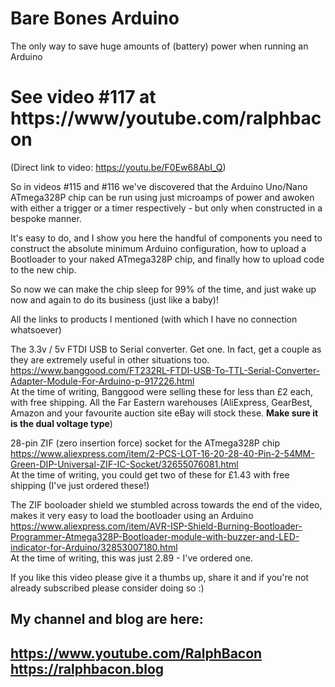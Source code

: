 # Bare Bones Arduino
The only way to save huge amounts of (battery) power when running an Arduino

# See video #117 at https://www/youtube.com/ralphbacon  
(Direct link to video: https://youtu.be/F0Ew68AbI_Q)

So in videos #115 and #116 we've discovered that the Arduino Uno/Nano ATmega328P chip can be run using just microamps of power and awoken with either a trigger or a timer respectively - but only when constructed in a bespoke manner.

It's easy to do, and I show you here the handful of components you need to construct the absolute minimum Arduino configuration, how to upload a Bootloader to your naked ATmega328P chip, and finally how to upload code to the new chip.

So now we can make the chip sleep for 99% of the time, and just wake up now and again to do its business (just like a baby)!  

All the links to products I mentioned (with which I have no connection whatsoever)  

The 3.3v / 5v FTDI USB to Serial converter. Get one. In fact, get a couple as they are extremely useful in other situations too.  
https://www.banggood.com/FT232RL-FTDI-USB-To-TTL-Serial-Converter-Adapter-Module-For-Arduino-p-917226.html  
At the time of writing, Banggood were selling these for less than £2 each, with free shipping. All the Far Eastern warehouses (AliExpress, GearBest, Amazon and your favourite auction site eBay will stock these. **Make sure it is the dual voltage type**)  

28-pin ZIF (zero insertion force) socket for the ATmega328P chip  
https://www.aliexpress.com/item/2-PCS-LOT-16-20-28-40-Pin-2-54MM-Green-DIP-Universal-ZIF-IC-Socket/32655076081.html  
At the time of writing, you could get two of these for £1.43 with free shipping (I've just ordered these!)  

The ZIF booloader shield we stumbled across towards the end of the video, makes it very easy to load the bootloader using an Arduino  
https://www.aliexpress.com/item/AVR-ISP-Shield-Burning-Bootloader-Programmer-Atmega328P-Bootloader-module-with-buzzer-and-LED-indicator-for-Arduino/32853007180.html  
At the time of writing, this was just 2.89 - I've ordered one.

If you like this video please give it a thumbs up, share it and if you're not already subscribed please consider doing so :)

My channel and blog are here:  
------------------------------------------------------------------  
https://www.youtube.com/RalphBacon  
https://ralphbacon.blog  
------------------------------------------------------------------  

